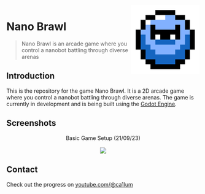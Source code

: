 <img src="./icon.png" width=180 align="right" />

# Nano Brawl

> Nano Brawl is an arcade game where you control a nanobot battling through diverse arenas

## Introduction

This is the repository for the game Nano Brawl. It is a 2D arcade game where you control a nanobot battling through diverse arenas. The game is currently in development and is being built using the [Godot Engine](https://godotengine.org/).

## Screenshots
<div align="center">
  <p> Basic Game Setup (21/09/23) </p>
    <img src="https://github.com/brezden/Nano-Brawl/assets/60556017/815a1ebd-1d2f-451f-9e02-d49d5013e46a.png" align="center" width=850/>
</div>

## Contact

Check out the progress on [youtube.com/@ca1lum](https://www.youtube.com/@ca1lum)
